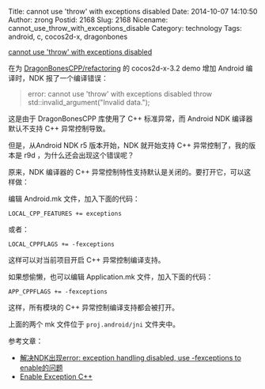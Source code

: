 Title: cannot use 'throw' with exceptions disabled
Date: 2014-10-07 14:10:50
Author: zrong
Postid: 2168
Slug: 2168
Nicename: cannot_use_throw_with_exceptions_disable
Category: technology
Tags: android, c, cocos2d-x, dragonbones

[cannot use 'throw' with exceptions disabled](http://zengrong.net/post/2168.htm)

在为 [DragonBonesCPP/refactoring][1] 的 cocos2d-x-3.2 demo 增加 Android 编译时，NDK 报了一个编译错误：

>error: cannot use 'throw' with exceptions disabled
>throw std::invalid_argument("Invalid data.");

这是由于 DragonBonesCPP 库使用了 C++ 标准异常，而 Android NDK 编译器默认不支持 C++ 异常控制导致。

但是，从Android NDK r5 版本开始，NDK 就开始支持 C++ 异常控制了，我的版本是 r9d ，为什么还会出现这个错误呢？

原来，NDK 编译器的 C++ 异常控制特性支持默认是关闭的。要打开它，可以这样做：<!--more-->

编辑 Android.mk 文件，加入下面的代码：

    LOCAL_CPP_FEATURES += exceptions

或者：

    LOCAL_CPPFLAGS += -fexceptions

这样可以对当前项目开启 C++ 异常控制编译支持。

如果想偷懒，也可以编辑 Application.mk 文件，加入下面的代码：

    APP_CPPFLAGS += -fexceptions

这样，所有模块的 C++ 异常控制编译支持都会被打开。

上面的两个 mk 文件位于 `proj.android/jni` 文件夹中。

参考文章：

* [解决NDK出现error: exception handling disabled, use -fexceptions to enable的问题][1]
* [Enable Exception C++][2]

[1]: https://github.com/DragonBones/DragonBonesCPP/tree/refactoring
[2]: http://stackoverflow.com/questions/3217925/enable-exception-c
